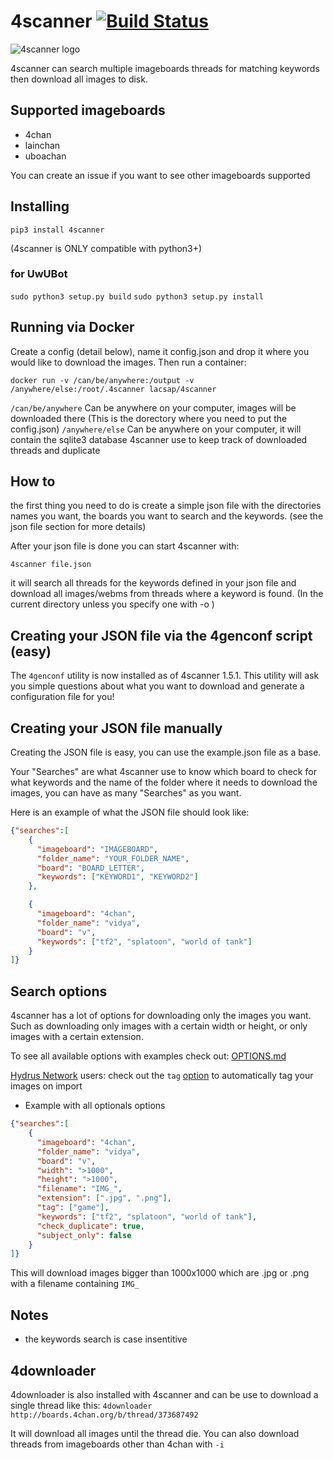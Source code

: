 # 4scanner [![Build Status](https://travis-ci.org/pboardman/4scanner.svg?branch=master)](https://travis-ci.org/pboardman/4scanner)

![4scanner logo](logo/4scanner128.png)

4scanner can search multiple imageboards threads for matching keywords then download all images to disk.

## Supported imageboards
- 4chan
- lainchan
- uboachan

You can create an issue if you want to see other imageboards supported

## Installing

` pip3 install 4scanner `

(4scanner is ONLY compatible with python3+)

### for UwUBot
`sudo python3 setup.py build`
`sudo python3 setup.py install`

## Running via Docker
Create a config (detail below), name it config.json and drop it where you would like to download the images. Then run a container:

`docker run -v /can/be/anywhere:/output -v /anywhere/else:/root/.4scanner lacsap/4scanner`

`/can/be/anywhere` Can be anywhere on your computer, images will be downloaded there (This is the dorectory where you need to put the config.json)
`/anywhere/else` Can be anywhere on your computer, it will contain the sqlite3 database 4scanner use to keep track of downloaded threads and duplicate

## How to

the first thing you need to do is create a simple json file with the directories names
you want, the boards you want to search and the keywords.
(see the json file section for more details)

After your json file is done you can start 4scanner with:

` 4scanner file.json `

it will search all threads for the keywords defined in your json file and
download all images/webms from threads where a keyword is found. (In the current directory unless you specify one with -o )

## Creating your JSON file via the 4genconf script (easy)

The `4genconf` utility is now installed as of 4scanner 1.5.1. This utility will ask you simple questions about what you want to download and generate a configuration file for you!

## Creating your JSON file manually

Creating the JSON file is easy, you can use the example.json file as a base.

Your "Searches" are what 4scanner use to know which board to check for what keywords and the name of the folder where it needs to download the images, you can have as many "Searches" as you want.

Here is an example of what the JSON file should look like:
```json
{"searches":[
    {
      "imageboard": "IMAGEBOARD",
      "folder_name": "YOUR_FOLDER_NAME",
      "board": "BOARD_LETTER",
      "keywords": ["KEYWORD1", "KEYWORD2"]
    },

    {
      "imageboard": "4chan",
      "folder_name": "vidya",
      "board": "v",
      "keywords": ["tf2", "splatoon", "world of tank"]
    }
]}
```

## Search options

4scanner has a lot of options for downloading only the images you want. Such as downloading only images with a certain width or height, or only images with a certain extension.

To see all available options with examples check out: [OPTIONS.md](OPTIONS.md)

[Hydrus Network](https://hydrusnetwork.github.io/hydrus/) users: check out the `tag` [option](OPTIONS.md) to automatically tag your images on import

- Example with all optionals options
```json
{"searches":[
    {
      "imageboard": "4chan",
      "folder_name": "vidya",
      "board": "v",
      "width": ">1000",
      "height": ">1000",
      "filename": "IMG_",
      "extension": [".jpg", ".png"],
      "tag": ["game"],
      "keywords": ["tf2", "splatoon", "world of tank"],
      "check_duplicate": true,
      "subject_only": false
    }
]}
```

This will download images bigger than 1000x1000 which are .jpg or .png with a filename containing ``` IMG_ ```

## Notes

- the keywords search is case insentitive

## 4downloader

4downloader is also installed with 4scanner and can be use to download
a single thread like this:
``` 4downloader http://boards.4chan.org/b/thread/373687492 ```

It will download all images until the thread die.
You can also download threads from imageboards other than 4chan with ```-i```
